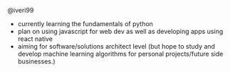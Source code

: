 @iveri99

* currently learning the fundamentals of python
* plan on using javascript for web dev as well as developing apps using react native
* aiming for software/solutions architect level (but hope to study and develop machine learning algorithms for personal projects/future side businesses.)

<!---
iveri99/iveri99 is a ✨ special ✨ repository because its `README.md` (this file) appears on your GitHub profile.
You can click the Preview link to take a look at your changes.
--->
